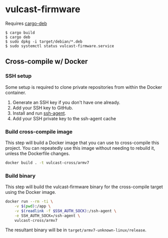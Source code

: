 # vulcast-firmware
Requires [cargo-deb](https://github.com/mmstick/cargo-deb)

```
$ cargo build
$ cargo deb
$ sudo dpkg -i target/debian/*.deb
$ sudo systemctl status vulcast-firmware.service
```

## Cross-compile w/ Docker
### SSH setup
Some setup is required to clone private repositories from within the Docker container.
1. Generate an SSH key if you don't have one already.
2. Add your SSH key to GitHub.
3. Install and run [ssh-agent](https://wiki.archlinux.org/title/SSH_keys#ssh-agent).
4. Add your SSH private key to the ssh-agent cache

### Build cross-compile image
This step will build a Docker image that you can use to cross-compile this project. 
You can repeatedly use this image without needing to rebuild it, unless the Dockerfile changes.
```bash
docker build . -t vulcast-cross/armv7
```

### Build binary
This step will build the vulcast-firmware binary for the cross-compile target using the Docker image.
```bash
docker run --rm -ti \
	-v $(pwd):/app \
	-v $(readlink -f $SSH_AUTH_SOCK):/ssh-agent \
	-e SSH_AUTH_SOCK=/ssh-agent \
	vulcast-cross/armv7
```

The resultant binary will be in `target/armv7-unknown-linux/release`.
